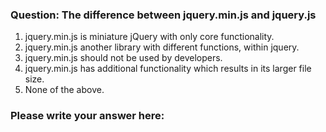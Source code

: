 ### Question: The difference between jquery.min.js and jquery.js

1. jquery.min.js is miniature jQuery with only core functionality.
2. jquery.min.js another library with different functions, within jquery.
3. jquery.min.js should not be used by developers.
4. jquery.min.js has additional functionality which results in its larger file size.
5. None of the above.

### Please write your answer here:



